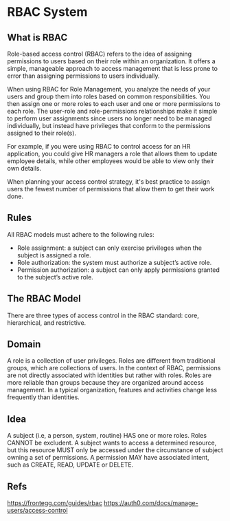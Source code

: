 # RBAC System

## What is RBAC

Role-based access control (RBAC) refers to the idea of assigning permissions to users based on their role within an organization. It offers a simple, manageable approach to access management that is less prone to error than assigning permissions to users individually.

When using RBAC for Role Management, you analyze the needs of your users and group them into roles based on common responsibilities. You then assign one or more roles to each user and one or more permissions to each role. The user-role and role-permissions relationships make it simple to perform user assignments since users no longer need to be managed individually, but instead have privileges that conform to the permissions assigned to their role(s).

For example, if you were using RBAC to control access for an HR application, you could give HR managers a role that allows them to update employee details, while other employees would be able to view only their own details.

When planning your access control strategy, it's best practice to assign users the fewest number of permissions that allow them to get their work done.

## Rules

All RBAC models must adhere to the following rules:

- Role assignment: a subject can only exercise privileges when the subject is assigned a role.
- Role authorization: the system must authorize a subject’s active role.
- Permission authorization: a subject can only apply permissions granted to the subject’s active role.

## The RBAC Model

There are three types of access control in the RBAC standard: core, hierarchical, and restrictive.

## Domain

A role is a collection of user privileges. Roles are different from traditional groups, which are collections of users. In the context of RBAC, permissions are not directly associated with identities but rather with roles. Roles are more reliable than groups because they are organized around access management. In a typical organization, features and activities change less frequently than identities.

## Idea

A subject (i.e, a person, system, routine) HAS one or more roles. Roles CANNOT be excludent. A subject wants to access a determined resource, but this resource MUST only be accessed under the circunstance of subject owning a set of permissions. A permission MAY have associated intent, such as CREATE, READ, UPDATE or DELETE.

## Refs

<https://frontegg.com/guides/rbac>
<https://auth0.com/docs/manage-users/access-control>
